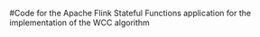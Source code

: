 #Code for the Apache Flink Stateful Functions application for the implementation of the WCC algorithm
